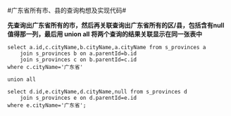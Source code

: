 #广东省所有市、县的查询构想及实现代码#

**先查询出广东省所有的市，然后再关联查询出广东省所有的区/县，包括含有null值得那一列，最后用 union all 将两个查询的结果关联显示在同一张表中**


    select a.id,c.cityName,b.cityName,a.cityName from s_provinces a
    	join s_provinces b on a.parentId=b.id
    	join s_provinces c on b.parentId=c.id
    where c.cityName='广东省'
    
    union all
    
    select d.id,e.cityName,d.cityName,null from s_provinces d
    	join s_provinces e on d.parentId=e.id
    where e.cityName='广东省';
